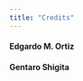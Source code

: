 ```yaml
---
title: "Credits"
---
```


#### Edgardo M. Ortiz

#### Gentaro Shigita

[<i class="fab fa-twitter fa-2x"></i>](https://twitter.com/gentaro_shigita)
[<i class="fab fa-github fa-2x"></i>](https://github.com/shigita)
